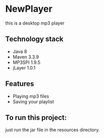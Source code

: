# NewPlayer

this is a desktop mp3 player

## Technology stack

* Java 8
* Maven 3.3.9
* MP3SPI 1.9.5
* jLayer 1.0.1

## Features

* Playing mp3 files
* Saving your playlist

## To run this project:
 
just run the jar file in the resources directory.
